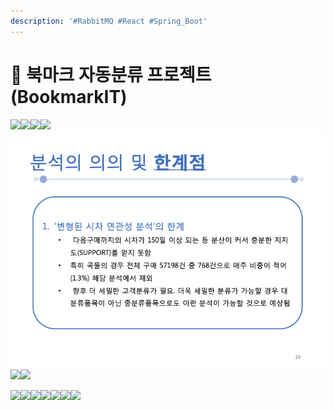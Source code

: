 ```yaml
---
description: '#RabbitMQ #React #Spring_Boot'
---
```


# 🔖 북마크 자동분류 프로젝트 (BookmarkIT)

![](../../../.gitbook/assets/BookmarkIT\_페이지\_01.png)![](../../../.gitbook/assets/BookmarkIT\_페이지\_03.png)![](../../../.gitbook/assets/BookmarkIT\_페이지\_04.png)![](../../../.gitbook/assets/BookmarkIT\_페이지\_05.png)![](<../../../.gitbook/assets/image (6).png>)![](../../../.gitbook/assets/BookmarkIT\_페이지\_09.png)![](../../../.gitbook/assets/BookmarkIT\_페이지\_10.png)

![](../../../.gitbook/assets/BookmarkIT\_페이지\_11.png)![](../../../.gitbook/assets/BookmarkIT\_페이지\_12.png)![](../../../.gitbook/assets/BookmarkIT\_페이지\_13.png)![](../../../.gitbook/assets/BookmarkIT\_페이지\_14.png)![](../../../.gitbook/assets/BookmarkIT\_페이지\_15.png)![](../../../.gitbook/assets/BookmarkIT\_페이지\_16.png)![](../../../.gitbook/assets/BookmarkIT\_페이지\_17.png)
